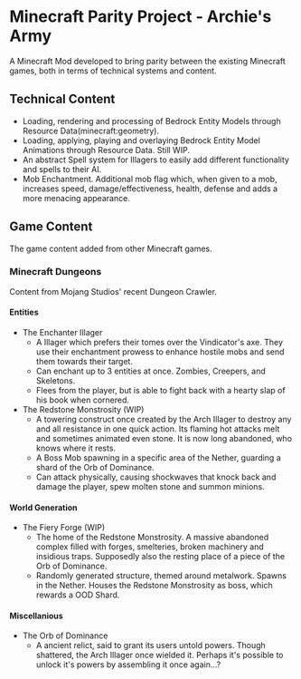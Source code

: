 # Minecraft Parity Project - Archie's Army

A Minecraft Mod developed to bring parity between the existing Minecraft games, both in terms of technical systems and content.

## Technical Content
- Loading, rendering and processing of Bedrock Entity Models through Resource Data(minecraft:geometry).
- Loading, applying, playing and overlaying Bedrock Entity Model Animations through Resource Data. Still WIP.
- An abstract Spell system for Illagers to easily add different functionality and spells to their AI.
- Mob Enchantment. Additional mob flag which, when given to a mob, increases speed, damage/effectiveness, health, defense and adds a more menacing appearance.

## Game Content
The game content added from other Minecraft games.

### Minecraft Dungeons
Content from Mojang Studios' recent Dungeon Crawler.
#### Entities
- The Enchanter Illager
  - A Illager which prefers their tomes over the Vindicator's axe. They use their enchantment prowess to enhance hostile mobs and send them towards their target.
  - Can enchant up to 3 entities at once. Zombies, Creepers, and Skeletons.
  - Flees from the player, but is able to fight back with a hearty slap of his book when cornered.
- The Redstone Monstrosity (WIP)
  - A towering construct once created by the Arch Illager to destroy any and all resistance in one quick action. Its flaming hot attacks melt and sometimes animated even stone. It is now long abandoned, who knows where it rests.
  - A Boss Mob spawning in a specific area of the Nether, guarding a shard of the Orb of Dominance.
  - Can attack physically, causing shockwaves that knock back and damage the player, spew molten stone and summon minions.
  
#### World Generation
- The Fiery Forge (WIP)
  - The home of the Redstone Monstrosity. A massive abandoned complex filled with forges, smelteries, broken machinery and insidious traps. Supposedly also the resting place of a piece of the Orb of Dominance.
  - Randomly generated structure, themed around metalwork. Spawns in the Nether. Houses the Redstone Monstrosity as boss, which rewards a OOD Shard.
  
#### Miscellanious
- The Orb of Dominance
  - A ancient relict, said to grant its users untold powers. Though shattered, the Arch Illager once wielded it. Perhaps it's possible to unlock it's powers by assembling it once again...?
